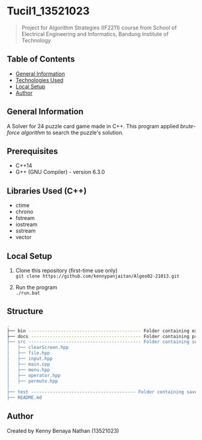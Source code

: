 # Tucil1_13521023
> Project for Algorithm Strategies (IF2211) course from School of Electrical Engineering and Informatics, Bandung Institute of Technology

## Table of Contents
* [General Information](#general-information)
* [Technologies Used](#technologies-used)
* [Local Setup](#local-setup)
* [Author](#author)
## General Information
A Solver for 24 puzzle card game made in C++. This program applied <i>brute-force algorithm</i> to search the puzzle's solution.

## Prerequisites
- C++14
- G++ (GNU Compiler) - version 6.3.0

## Libraries Used (C++)
- ctime
- chrono
- fstream
- iostream
- sstream
- vector

## Local Setup
1. Clone this repository (first-time use only)
<br>```git clone https://github.com/kennypanjaitan/Algeo02-21013.git```<p>
2. Run the program
<br>```./run.bat```<p>

## Structure
```bash
.
├── bin ------------------------------------------ Folder containing executables binary files
├── docs ----------------------------------------- Folder containing project's requirements and report
├── src ------------------------------------------ Folder containing source code files
│   ├── clearScreen.hpp
│   ├── file.hpp
│   ├── input.hpp
│   ├── main.cpp
│   ├── menu.hpp
│   ├── operator.hpp
│   ├── permute.hpp
│ 
├── test --------------------------------------- Folder containing saved output (solutions) 
├── README.md
```

## Author
Created by Kenny Benaya Nathan (13521023)